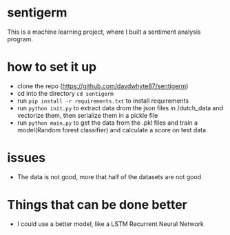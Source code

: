 # sentigerm
This is a machine learning project, where I built a sentiment analysis program.


# how to set it up
- clone the repo (https://github.com/davdwhyte87/sentigerm)
- cd into the directory `cd sentigerm`
- run `pip install -r requirements.txt` to install requirements
- run `python init.py` to extract data drom the json files in /dutch_data and vectorize them, then serialize them in a pickle file
- run `python main.py` to get the data from the .pkl files and train a model(Random forest classifier) and calculate a score on test data


# issues
- The data is not good, more that half of the datasets are not good

# Things that can be done better
- I could use a better model, like a LSTM Recurrent Neural Network

